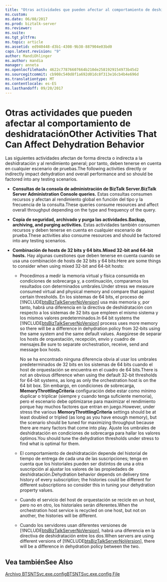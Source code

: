 ```yaml
---
title: "Otras actividades que pueden afectar al comportamiento de deshidratación | Documentos de Microsoft"
ms.custom: 
ms.date: 06/08/2017
ms.prod: biztalk-server
ms.reviewer: 
ms.suite: 
ms.tgt_pltfrm: 
ms.topic: article
ms.assetid: ed940448-d3b1-4308-9b38-887904e03bd0
caps.latest.revision: "9"
author: MandiOhlinger
ms.author: mandia
manager: anneta
ms.openlocfilehash: 4622c77876607664b210de2581929154973b45d2
ms.sourcegitcommit: cb908c540d8f1a692d01dc8f313e16cb4b4e696d
ms.translationtype: MT
ms.contentlocale: es-ES
ms.lasthandoff: 09/20/2017
---
```

# <a name="other-activities-that-can-affect-dehydration-behavior"></a><span data-ttu-id="e3f4b-102">Otras actividades que pueden afectar al comportamiento de deshidratación</span><span class="sxs-lookup"><span data-stu-id="e3f4b-102">Other Activities That Can Affect Dehydration Behavior</span></span>
<span data-ttu-id="e3f4b-103">Las siguientes actividades afectan de forma directa o indirecta a la deshidratación y al rendimiento general; por tanto, deben tenerse en cuenta en cualquier escenario de pruebas.</span><span class="sxs-lookup"><span data-stu-id="e3f4b-103">The following activities directly or indirectly impact dehydration and overall performance and so should be factored into any testing scenarios.</span></span>  
  
-   <span data-ttu-id="e3f4b-104">**Consultas de la consola de administración de BizTalk Server.**</span><span class="sxs-lookup"><span data-stu-id="e3f4b-104">**BizTalk Server Administration Console queries.**</span></span> <span data-ttu-id="e3f4b-105">Estas consultas consumen recursos y afectan al rendimiento global en función del tipo y la frecuencia de la consulta.</span><span class="sxs-lookup"><span data-stu-id="e3f4b-105">These queries consume resources and affect overall throughput depending on the type and frequency of the query.</span></span>  
  
-   <span data-ttu-id="e3f4b-106">**Copia de seguridad, archivado y purga las actividades.**</span><span class="sxs-lookup"><span data-stu-id="e3f4b-106">**Backup, archiving, and purging activities.**</span></span> <span data-ttu-id="e3f4b-107">Estas actividades también consumen recursos y deben tenerse en cuenta en cualquier escenario de prueba.</span><span class="sxs-lookup"><span data-stu-id="e3f4b-107">These activities also consume resources and should be factored into any testing scenarios.</span></span>  
  
-   <span data-ttu-id="e3f4b-108">**Combinación de hosts de 32 bits y 64 bits.**</span><span class="sxs-lookup"><span data-stu-id="e3f4b-108">**Mixed 32-bit and 64-bit hosts.**</span></span> <span data-ttu-id="e3f4b-109">Hay algunas cuestiones que deben tenerse en cuenta cuando se usa una combinación de hosts de 32 bits y 64 bits:</span><span class="sxs-lookup"><span data-stu-id="e3f4b-109">Here are some things to consider when using mixed 32-bit and 64-bit hosts:</span></span>  
  
    -   <span data-ttu-id="e3f4b-110">Procedimos a medir la memoria virtual y física consumida en condiciones de sobrecarga y, a continuación, comparamos los resultados con determinados umbrales.</span><span class="sxs-lookup"><span data-stu-id="e3f4b-110">Under stress we measure consumed virtual and physical memory and compare that against certain thresholds.</span></span> <span data-ttu-id="e3f4b-111">En los sistemas de 64 bits, el proceso de [!INCLUDE[btsBizTalkServerNoVersion](../includes/btsbiztalkservernoversion-md.md)] usa más memoria y, por tanto, habrá una diferencia en la directiva de deshidratación con respecto a los sistemas de 32 bits que empleen el mismo sistema y los mismos valores predeterminados.</span><span class="sxs-lookup"><span data-stu-id="e3f4b-111">In 64 bit systems the [!INCLUDE[btsBizTalkServerNoVersion](../includes/btsbiztalkservernoversion-md.md)] process uses more memory so there will be a difference in dehydration policy from 32-bits using the same system and the same default values.</span></span> <span data-ttu-id="e3f4b-112">Asegúrese de separar los hosts de orquestación, recepción, envío y cuadro de mensajes.</span><span class="sxs-lookup"><span data-stu-id="e3f4b-112">Be sure to separate orchestration, receive, send and message box hosts.</span></span>  
  
         <span data-ttu-id="e3f4b-113">No se ha encontrado ninguna diferencia obvia al usar los umbrales predeterminados de 32 bits en los sistemas de 64 bits cuando el host de orquestación se encuentra en el cuadro de 64 bits.</span><span class="sxs-lookup"><span data-stu-id="e3f4b-113">There is not an obvious difference when using the default 32-bit thresholds for 64-bit systems, as long as only the orchestration host is on the 64 bit box.</span></span> <span data-ttu-id="e3f4b-114">Sin embargo, en condiciones de sobrecarga, **MemoryThrottlingCriteria** configuración debe estar como mínimo duplicar o triplicar (siempre y cuando tenga suficiente memoria), pero el escenario debe optimizarse para maximizar el rendimiento porque hay muchos factores que entran en juego.</span><span class="sxs-lookup"><span data-stu-id="e3f4b-114">However, under stress the various **MemoryThrottlingCriteria** settings should be at least doubled or tripled (as long as you have enough memory), but the scenario should be tuned for maximizing throughput because there are many factors that come into play.</span></span> <span data-ttu-id="e3f4b-115">Ajuste los umbrales de deshidratación en condiciones de sobrecarga para hallar los valores óptimos.</span><span class="sxs-lookup"><span data-stu-id="e3f4b-115">You should tune the dehydration thresholds under stress to find what is optimal for them.</span></span>  
  
    -   <span data-ttu-id="e3f4b-116">El comportamiento de deshidratación depende del historial de tiempo de entrega de cada una de las suscripciones; tenga en cuenta que los historiales pueden ser distintos de una a otra suscripción al ajustar los valores de las propiedades de deshidratación.</span><span class="sxs-lookup"><span data-stu-id="e3f4b-116">Dehydration behavior depends on delivery time history of every subscription; the histories could be different for different subscriptions so consider this in tuning your dehydration property values.</span></span>  
  
    -   <span data-ttu-id="e3f4b-117">Cuando el servicio del host de orquestación se recicle en un host, pero no en otro, los historiales serán diferentes.</span><span class="sxs-lookup"><span data-stu-id="e3f4b-117">When the orchestration host service is recycled on one host, but not on another, the histories will be different.</span></span>  
  
    -   <span data-ttu-id="e3f4b-118">Cuando los servidores usan diferentes versiones de [!INCLUDE[btsBizTalkServerNoVersion](../includes/btsbiztalkservernoversion-md.md)], habrá una diferencia en la directiva de deshidratación entre los dos.</span><span class="sxs-lookup"><span data-stu-id="e3f4b-118">When servers are using different versions of [!INCLUDE[btsBizTalkServerNoVersion](../includes/btsbiztalkservernoversion-md.md)], there will be a difference in dehydration policy between the two.</span></span>  
  
## <a name="see-also"></a><span data-ttu-id="e3f4b-119">Vea también</span><span class="sxs-lookup"><span data-stu-id="e3f4b-119">See Also</span></span>  
 [<span data-ttu-id="e3f4b-120">Archivo BTSNTSvc.exe.config</span><span class="sxs-lookup"><span data-stu-id="e3f4b-120">BTSNTSvc.exe.config File</span></span>](../core/btsntsvc-exe-config-file.md)